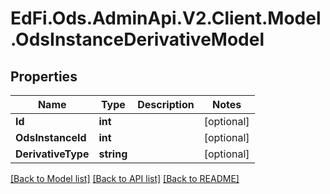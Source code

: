 # EdFi.Ods.AdminApi.V2.Client.Model.OdsInstanceDerivativeModel

## Properties

Name | Type | Description | Notes
------------ | ------------- | ------------- | -------------
**Id** | **int** |  | [optional] 
**OdsInstanceId** | **int** |  | [optional] 
**DerivativeType** | **string** |  | [optional] 

[[Back to Model list]](../../README.md#documentation-for-models) [[Back to API list]](../../README.md#documentation-for-api-endpoints) [[Back to README]](../../README.md)

